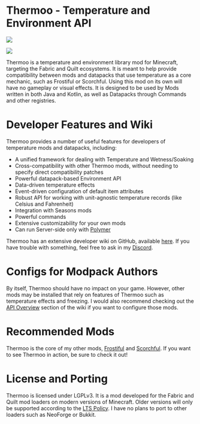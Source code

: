 # Thermoo - Temperature and Environment API

[![](https://media.githubusercontent.com/media/TheDeathlyCow/minecraft-mod-pages/main/frostiful/assets/try_frostiful.svg)](https://www.curseforge.com/minecraft/mc-mods/frostiful)

[![](https://media.githubusercontent.com/media/TheDeathlyCow/minecraft-mod-pages/main/scorchful/assets/try_scorchful.svg)](https://www.curseforge.com/minecraft/mc-mods/scorchful)

Thermoo is a temperature and environment library mod for Minecraft, targeting the Fabric and Quilt ecosystems. It is meant to help provide compatibility between mods and datapacks that use temperature as a core mechanic, such as Frostiful or Scorchful. Using this mod on its own will have no gameplay or visual effects. It is designed to be used by Mods written in both Java and Kotlin, as well as Datapacks through Commands and other registries.

# Developer Features and Wiki

Thermoo provides a number of useful features for developers of temperature mods and datapacks, including:
* A unified framework for dealing with Temperature and Wetness/Soaking
* Cross-compatibility with other Thermoo mods, without needing to specify direct compatibility patches
* Powerful datapack-based Environment API
* Data-driven temperature effects
* Event-driven configuration of default item attributes
* Robust API for working with unit-agnostic temperature records (like Celsius and Fahrenheit)
* Integration with Seasons mods
* Powerful commands
* Extensive customizability for your own mods
* Can run Server-side only with [Polymer](https://modrinth.com/mod/polymer)

Thermoo has an extensive developer wiki on GitHub, available [here](https://thermoo.thedeathlycow.com/). If you have trouble with something, feel free to ask in my [Discord](https://discord.thedeathlycow.com).

# Configs for Modpack Authors

By itself, Thermoo should have no impact on your game. However, other mods may be installed that rely on features of Thermoo such as temperature effects and freezing. I would also recommend checking out the [API Overview](https://thermoo.thedeathlycow.com/api_overview/) section of the wiki if you want to configure those mods.

# Recommended Mods

Thermoo is the core of my other mods, [Frostiful](https://modrinth.com/mod/frostiful) and [Scorchful](https://modrinth.com/mod/scorchful). If you want to see Thermoo in action, be sure to check it out!

# License and Porting

Thermoo is licensed under LGPLv3. It is a mod developed for the Fabric and Quilt mod loaders on modern versions of Minecraft. Older versions will only be supported according to the [LTS Policy](https://github.com/TheDeathlyCow/thermoo?tab=readme-ov-file#lts-policy). I have no plans to port to other loaders such as NeoForge or Bukkit.

